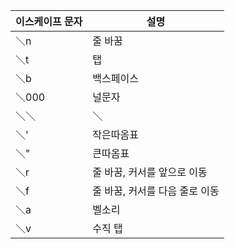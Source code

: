 | **이스케이프 문자** | **설명**                       |
| ------------------- | ------------------------------ |
| ＼n                 | 줄 바꿈                        |
| ＼t                 | 탭                             |
| ＼b                 | 백스페이스                     |
| ＼000               | 널문자                         |
| ＼＼                | ＼                             |
| ＼'                 | 작은따옴표                     |
| ＼"                 | 큰따옴표                       |
| ＼r                 | 줄 바꿈, 커서를 앞으로 이동    |
| ＼f                 | 줄 바꿈, 커서를 다음 줄로 이동 |
| ＼a                 | 벨소리                         |
| ＼v                 | 수직 탭                        |